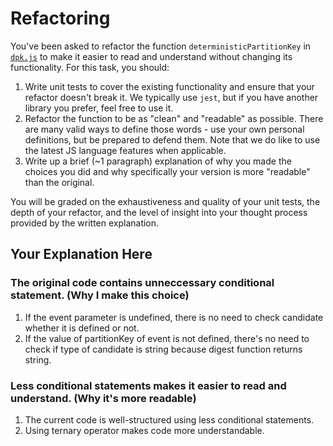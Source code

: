 # Refactoring

You've been asked to refactor the function `deterministicPartitionKey` in [`dpk.js`](dpk.js) to make it easier to read and understand without changing its functionality. For this task, you should:

1. Write unit tests to cover the existing functionality and ensure that your refactor doesn't break it. We typically use `jest`, but if you have another library you prefer, feel free to use it.
2. Refactor the function to be as "clean" and "readable" as possible. There are many valid ways to define those words - use your own personal definitions, but be prepared to defend them. Note that we do like to use the latest JS language features when applicable.
3. Write up a brief (~1 paragraph) explanation of why you made the choices you did and why specifically your version is more "readable" than the original.

You will be graded on the exhaustiveness and quality of your unit tests, the depth of your refactor, and the level of insight into your thought process provided by the written explanation.

## Your Explanation Here
### The original code contains unneccessary conditional statement. (Why I make this choice)
1. If the event parameter is undefined, there is no need to check candidate whether it is defined or not.
2. If the value of partitionKey of event is not defined, there's no need to check if type of candidate is string because digest function returns string.

### Less conditional statements makes it easier to read and understand. (Why it's more readable)
1. The current code is well-structured using less conditional statements.
2. Using ternary operator makes code more understandable.